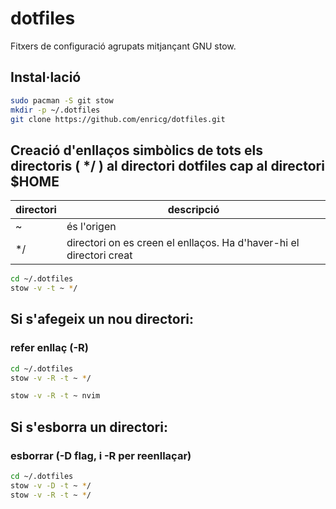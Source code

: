 # dotfiles
Fitxers de configuració agrupats mitjançant GNU stow.

## Instal·lació

```BASH
sudo pacman -S git stow
mkdir -p ~/.dotfiles
git clone https://github.com/enricg/dotfiles.git

```
## Creació d'enllaços simbòlics de tots els directoris ( */ ) al directori dotfiles cap al directori $HOME

| directori | descripció                                                          |
| -         | -                                                                   |
| ~         | és l'origen                                                         |
| */        | directori on es creen el enllaços. Ha d'haver-hi el directori creat |


```BASH
cd ~/.dotfiles
stow -v -t ~ */

```

## Si s'afegeix un nou directori:
### refer enllaç (-R)

```BASH
cd ~/.dotfiles
stow -v -R -t ~ */

stow -v -R -t ~ nvim
```
## Si s'esborra un directori:
### esborrar (-D flag, i -R per reenllaçar)

```BASH
cd ~/.dotfiles
stow -v -D -t ~ */
stow -v -R -t ~ */
```
